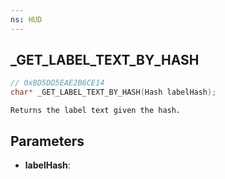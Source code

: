 ```yaml
---
ns: HUD
---
```

## _GET_LABEL_TEXT_BY_HASH

```c
// 0xBD5DD5EAE2B6CE14
char* _GET_LABEL_TEXT_BY_HASH(Hash labelHash);
```

```
Returns the label text given the hash.
```

## Parameters
* **labelHash**:
